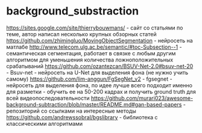# background_substraction
https://sites.google.com/site/thierrybouwmans/ - сайт со статьями по теме, автор написал несколько крупных обзорных статей
https://github.com/zhimingluo/MovingObjectSegmentation - нейросеть на матлабе
http://www.telecom.ulg.ac.be/semantic/#toc-Subsection--1 - семантическая сегментация, работает в связке с любым другим алгоритмом для уменьшения количества ложноположительных срабатываний
https://github.com/ozantezcan/BSUV-Net-2.0#bsuv-net-20 - Bsuv-net - нейросеть на U-Net для выделения фона (не нужно учить самому)
https://github.com/lim-anggun/FgSegNet_v2 - fgsegnet - нейросеть для выделения фона, по идее лучше всего подходит именно для разметки - обучить ее на 50-200 кадрах и получить ground truth для всей видеопоследовательности
https://github.com/murari023/awesome-background-subtraction/blob/master/README.md#gan-based-papers - репозиторий со ссылками на интересные методы
https://github.com/andrewssobral/bgslibrary - библиотека с классическими алгоритмами

